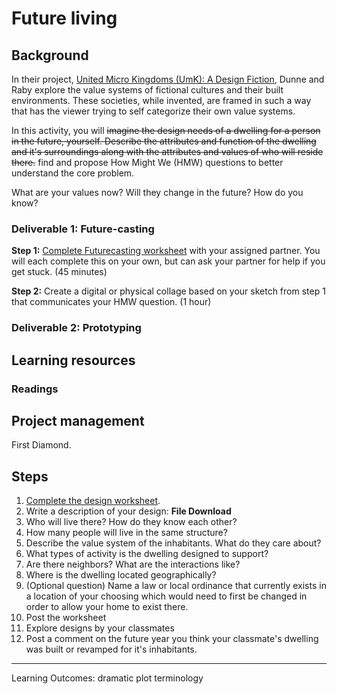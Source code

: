 # Future living

## Background
In their project, [United Micro Kingdoms (UmK): A Design Fiction](http://www.unitedmicrokingdoms.org/), Dunne and Raby explore the value systems of fictional cultures and their built environments. These societies, while invented, are framed in such a way that has the viewer trying to self categorize their own value systems.

  In this activity, you will ~~imagine the design needs of a dwelling for a person in the future, yourself. Describe the attributes and function of the dwelling and it's surroundings along with the attributes and values of who will reside there.~~ find and propose How Might We (HMW) questions to better understand the core problem.

What are your values now?
Will they change in the future?
How do you know?

### Deliverable 1: Future-casting
**Step 1:** [Complete Futurecasting worksheet](https://docs.google.com/presentation/d/1eYc1Jnw937SZmfk0vvyZl-N265pWCgvpkAypJXCOX50/edit?usp=sharing) with your assigned partner. You will each complete this on your own, but can ask your partner for help if you get stuck. (45 minutes)

**Step 2:** Create a digital or physical collage based on your sketch from step 1 that communicates your HMW question. (1 hour)

### Deliverable 2: Prototyping

## Learning resources
### Readings

## Project management
First Diamond.

## Steps

1. [Complete the design worksheet](../toolkit/futurecasting_site_design.md).
2. Write a description of your design: **File Download** 
  1. Who will live there? How do they know each other?
  2. How many people will live in the same structure?
  3. Describe the value system of the inhabitants. What do they care about?
  4. What types of activity is the dwelling designed to support?
  5. Are there neighbors? What are the interactions like?  
  6. Where is the dwelling located geographically?
  7. (Optional question) Name a law or local ordinance that currently exists in a location of your choosing which would need to first be changed in order to allow your home to exist there.
3. Post the worksheet
4. Explore designs by your classmates
5. Post a comment on the future year you think your classmate's dwelling was built or revamped for it's inhabitants.

---

Learning Outcomes:
dramatic plot
terminology
